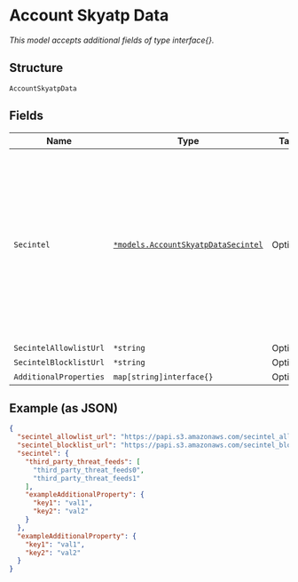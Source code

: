 
# Account Skyatp Data

*This model accepts additional fields of type interface{}.*

## Structure

`AccountSkyatpData`

## Fields

| Name | Type | Tags | Description |
|  --- | --- | --- | --- |
| `Secintel` | [`*models.AccountSkyatpDataSecintel`](../../doc/models/account-skyatp-data-secintel.md) | Optional | juniper secintel_feeds are enabled depending on your license tier: infected_host, geo_ip, attacker_ip, command_and_control.<br>third party:<br><br>* ip-based: block_list, threatfox_ip, feodo_tracker, dshield, tor<br>* url-based: threatfox_url, urlhaus, open_phish<br>* domain-based: threatfox_domains |
| `SecintelAllowlistUrl` | `*string` | Optional | - |
| `SecintelBlocklistUrl` | `*string` | Optional | - |
| `AdditionalProperties` | `map[string]interface{}` | Optional | - |

## Example (as JSON)

```json
{
  "secintel_allowlist_url": "https://papi.s3.amazonaws.com/secintel_allowlist/xxx...",
  "secintel_blocklist_url": "https://papi.s3.amazonaws.com/secintel_blocklist/xxx...",
  "secintel": {
    "third_party_threat_feeds": [
      "third_party_threat_feeds0",
      "third_party_threat_feeds1"
    ],
    "exampleAdditionalProperty": {
      "key1": "val1",
      "key2": "val2"
    }
  },
  "exampleAdditionalProperty": {
    "key1": "val1",
    "key2": "val2"
  }
}
```

